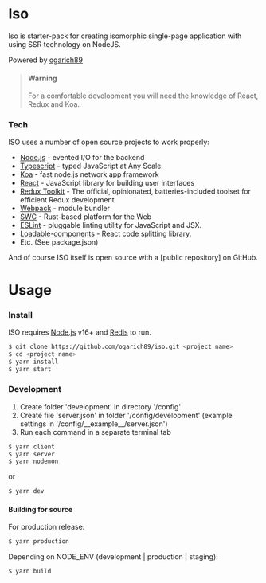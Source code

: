 # Iso
Iso is starter-pack for creating isomorphic single-page application with using SSR technology on NodeJS.

Powered by [ogarich89](https://github.com/ogarich89)

> #### Warning
> For a comfortable development you will need the knowledge of React, Redux and Koa.

### Tech

ISO uses a number of open source projects to work properly:

* [Node.js](https://nodejs.org/) - evented I/O for the backend
* [Typescript](https://www.typescriptlang.org/) - typed JavaScript at Any Scale.
* [Koa](https://koajs.com/) - fast node.js network app framework
* [React](https://reactjs.org/) - JavaScript library for building user interfaces
* [Redux Toolkit](https://redux-toolkit.js.org/) - The official, opinionated, batteries-included toolset for efficient Redux development
* [Webpack](https://webpack.js.org/) - module bundler
* [SWC](https://swc.rs/) - Rust-based platform for the Web
* [ESLint](https://eslint.org/) - pluggable linting utility for JavaScript and JSX.
* [Loadable-components](https://www.smooth-code.com/open-source/loadable-components/) - React code splitting library.
* Etc. (See package.json)

And of course ISO itself is open source with a [public repository]
 on GitHub.

# Usage

### Install

ISO requires [Node.js](https://nodejs.org/) v16+ and [Redis](https://redis.io) to run.


```sh
$ git clone https://github.com/ogarich89/iso.git <project name>
$ cd <project name>
$ yarn install
$ yarn start
```

### Development

1. Create folder 'development' in directory '/config'
2. Create file 'server.json' in folder '/config/development' (example settings in '/config/\_\_example\_\_/server.json')
3. Run each command in a separate terminal tab

```sh
$ yarn client
$ yarn server
$ yarn nodemon
```

or

```sh
$ yarn dev
```

#### Building for source
For production release:
```sh
$ yarn production
```
Depending on NODE_ENV (development | production | staging):
```sh
$ yarn build
```




